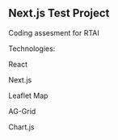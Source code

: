## Next.js Test Project

Coding assesment for RTAI

Technologies:

React

Next.js

Leaflet Map

AG-Grid

Chart.js
